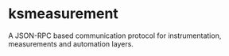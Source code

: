 ksmeasurement
=============

A JSON-RPC based communication protocol for instrumentation, measurements and automation layers.
